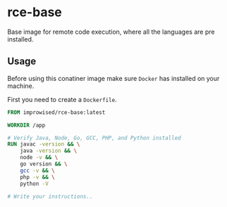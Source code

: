 # rce-base
Base image for remote code execution, where all the languages are pre installed.


## Usage
Before using this conatiner image make sure `Docker` has installed on your machine.

First you need to create a `Dockerfile`.
```Dockerfile
FROM improwised/rce-base:latest

WORKDIR /app

# Verify Java, Node, Go, GCC, PHP, and Python installed
RUN javac -version && \
    java -version && \
    node -v && \
    go version && \
    gcc -v && \
    php -v && \
    python -V

# Write your instructions..
```


